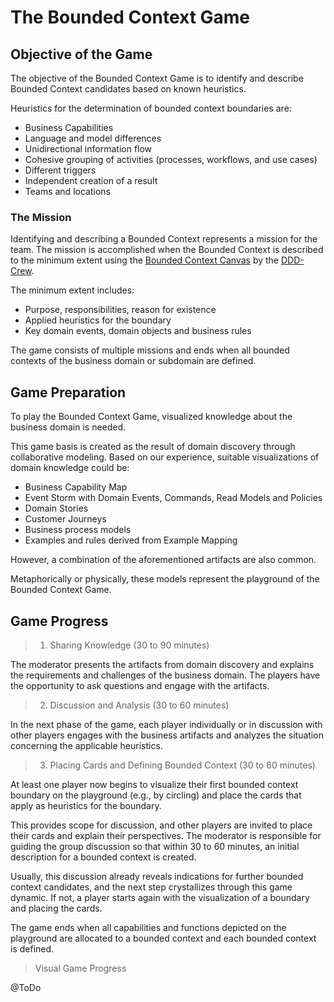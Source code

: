 # The Bounded Context Game

## Objective of the Game

The objective of the Bounded Context Game is to identify and describe Bounded Context candidates based on known heuristics.

Heuristics for the determination of bounded context boundaries are:

* Business Capabilities
* Language and model differences
* Unidirectional information flow
* Cohesive grouping of activities (processes, workflows, and use cases)
* Different triggers
* Independent creation of a result
* Teams and locations

### The Mission

Identifying and describing a Bounded Context represents a mission for the team. 
The mission is accomplished when the Bounded Context is described to the minimum 
extent using the [Bounded Context Canvas](https://github.com/ddd-crew/bounded-context-canvas) by the [DDD-Crew](https://github.com/ddd-crew).

The minimum extent includes:
* Purpose, responsibilities, reason for existence
* Applied heuristics for the boundary
* Key domain events, domain objects and business rules

The game consists of multiple missions and ends when all bounded contexts 
of the business domain or subdomain are defined.

## Game Preparation

To play the Bounded Context Game, visualized knowledge about the business domain is needed.

This game basis is created as the result of domain discovery through collaborative modeling. 
Based on our experience, suitable visualizations of domain knowledge could be:
* Business Capability Map
* Event Storm with Domain Events, Commands, Read Models and Policies
* Domain Stories
* Customer Journeys
* Business process models
* Examples and rules derived from Example Mapping

However, a combination of the aforementioned artifacts are also common.

Metaphorically or physically, these models represent the playground of the Bounded Context Game.

## Game Progress

> 1. Sharing Knowledge (30 to 90 minutes)

The moderator presents the artifacts from domain discovery and explains the requirements 
and challenges of the business domain. The players have the opportunity to ask questions and 
engage with the artifacts.

> 2. Discussion and Analysis (30 to 60 minutes)

In the next phase of the game, each player individually or in discussion with other 
players engages with the business artifacts and analyzes the situation concerning 
the applicable heuristics.

> 3. Placing Cards and Defining Bounded Context (30 to 60 minutes)

At least one player now begins to visualize their first bounded context boundary on the 
playground (e.g., by circling) and place the cards that apply as heuristics for the boundary.

This provides scope for discussion, and other players are invited to place their cards and 
explain their perspectives. The moderator is responsible for guiding the group discussion 
so that within 30 to 60 minutes, an initial description for a bounded context is created.

Usually, this discussion already reveals indications for further bounded context candidates, 
and the next step crystallizes through this game dynamic. If not, a player starts again with the visualization of a boundary and placing the cards.

The game ends when all capabilities and functions depicted on the playground are allocated to 
a bounded context and each bounded context is defined.

> Visual Game Progress

@ToDo